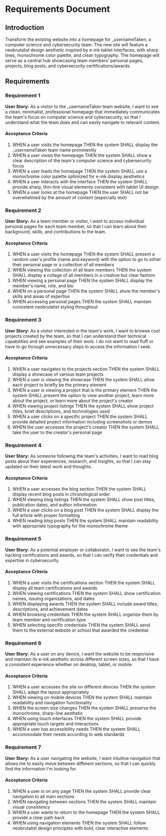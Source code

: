 # Requirements Document

## Introduction

Transform the existing website into a homepage for _usernameTaken, a computer science and cybersecurity team. The new site will feature a neobrutalist design aesthetic inspired by e-ink tablet interfaces, with sharp lines, monochrome color palette, and clean typography. The homepage will serve as a central hub showcasing team members' personal pages, projects, blog posts, and cybersecurity certifications/awards.

## Requirements

### Requirement 1

**User Story:** As a visitor to the _usernameTaken team website, I want to see a clean, minimalist, professional homepage that immediately communicates the team's focus on computer science and cybersecurity, so that I understand what the team does and can easily navigate to relevant content.

#### Acceptance Criteria

1. WHEN a user visits the homepage THEN the system SHALL display the _usernameTaken team name prominently
2. WHEN a user views the homepage THEN the system SHALL show a clear description of the team's computer science and cybersecurity focus
3. WHEN a user loads the homepage THEN the system SHALL use a monochrome color palette optimized for e-ink display aesthetics
4. WHEN a user interacts with the interface THEN the system SHALL provide sharp, thin-line visual elements consistent with tablet UI design
5. WHEN a user looks at the homepage THEN the user SHALL not be overwhelmed by the amount of content (especially text)

### Requirement 2

**User Story:** As a team member or visitor, I want to access individual personal pages for each team member, so that I can learn about their background, skills, and contributions to the team.

#### Acceptance Criteria

1. WHEN a user visits the homepage THEN the system SHALL present a random user's profile (name and keyword) with the option to go to either their personal page or a collection of all members
2. WHEN viewing the collection of all team members THEN the system SHALL display a collage of all members in a creative but clear fashion
3. WHEN viewing a personal page THEN the system SHALL display the member's name, role, and bio
4. WHEN on a personal page THEN the system SHALL show the member's skills and areas of expertise
5. WHEN accessing personal pages THEN the system SHALL maintain consistent neobrutalist styling throughout

### Requirement 3

**User Story:** As a visitor interested in the team's work, I want to browse cool projects created by the team, so that I can understand their technical capabilities and see examples of their work. I do not want to read fluff or have to go through unnecessary steps to access the information I seek.

#### Acceptance Criteria

1. WHEN a user navigates to the projects section THEN the system SHALL display a showcase of various team projects
2. WHEN a user is viewing the showcase THEN the system SHALL allow each project to briefly be the primary element
3. WHEN a user is viewing a project that is the primary element THEN the system SHALL present the option to view another project, learn more about the project, or learn more about the project's creator
4. WHEN viewing project listings THEN the system SHALL show project titles, brief descriptions, and technologies used
5. WHEN a user clicks on a specific project THEN the system SHALL provide detailed project information including screenshots or demos
6. WHEN the user accesses the project's creator THEN the system SHALL take the user to the creator's personal page

### Requirement 4

**User Story:** As someone following the team's activities, I want to read blog posts about their experiences, research, and insights, so that I can stay updated on their latest work and thoughts.

#### Acceptance Criteria

1. WHEN a user accesses the blog section THEN the system SHALL display recent blog posts in chronological order
2. WHEN viewing blog listings THEN the system SHALL show post titles, publication dates, and author information
3. WHEN a user clicks on a blog post THEN the system SHALL display the full article with proper formatting
4. WHEN reading blog posts THEN the system SHALL maintain readability with appropriate typography for the monochrome theme

### Requirement 5

**User Story:** As a potential employer or collaborator, I want to see the team's hacking certifications and awards, so that I can verify their credentials and expertise in cybersecurity.

#### Acceptance Criteria

1. WHEN a user visits the certifications section THEN the system SHALL display all team certifications and awards
2. WHEN viewing certifications THEN the system SHALL show certification names, issuing organizations, and dates
3. WHEN displaying awards THEN the system SHALL include award titles, descriptions, and achievement dates
4. WHEN browsing credentials THEN the system SHALL organize them by team member and certification type
5. WHEN selecting specific credentials THEN the system SHALL send them to the external website or school that awarded the credential

### Requirement 6

**User Story:** As a user on any device, I want the website to be responsive and maintain its e-ink aesthetic across different screen sizes, so that I have a consistent experience whether on desktop, tablet, or mobile.

#### Acceptance Criteria

1. WHEN a user accesses the site on different devices THEN the system SHALL adapt the layout appropriately
2. WHEN viewing on mobile devices THEN the system SHALL maintain readability and navigation functionality
3. WHEN the screen size changes THEN the system SHALL preserve the monochrome, sharp-line aesthetic
4. WHEN using touch interfaces THEN the system SHALL provide appropriate touch targets and interactions
5. WHEN a user has accessibility needs THEN the system SHALL accommodate their needs according to web standards

### Requirement 7

**User Story:** As a user navigating the website, I want intuitive navigation that allows me to easily move between different sections, so that I can quickly find the information I'm looking for.

#### Acceptance Criteria

1. WHEN a user is on any page THEN the system SHALL provide clear navigation to all main sections
2. WHEN navigating between sections THEN the system SHALL maintain visual consistency
3. WHEN a user wants to return to the homepage THEN the system SHALL provide a clear path back
4. WHEN using navigation elements THEN the system SHALL follow neobrutalist design principles with bold, clear interactive elements